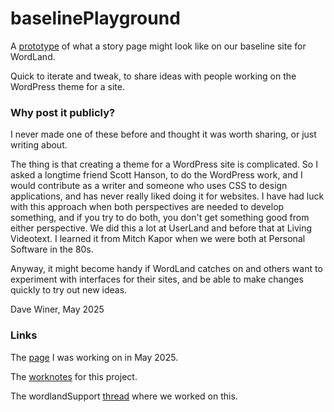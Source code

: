 # baselinePlayground

A <a href="http://scripting.com/code/baselineplayground/">prototype</a> of what a story page might look like on our baseline site for WordLand. 

Quick to iterate and tweak, to share ideas with people working on the WordPress theme for a site.

### Why post it publicly?

I never made one of these before and thought it was worth sharing, or just writing about.

The thing is that creating a theme for a WordPress site is complicated. So I asked a longtime friend Scott Hanson, to do the WordPress work, and I would contribute as a writer and someone who uses CSS to design applications, and has never really liked doing it for websites. I have had luck with this approach when both perspectives are needed to develop something, and if you try to do both, you don't get something good from either perspective. We did this a lot at UserLand and before that at Living Videotext. I learned it from Mitch Kapor when we were both at Personal Software in the 80s.

Anyway, it might become handy if WordLand catches on and others want to experiment with interfaces for their sites, and be able to make changes quickly to try out new ideas. 

Dave Winer, May 2025

### Links

The <a href="http://scripting.com/code/baselineplayground/">page</a> I was working on in May 2025.

The <a href="worknotes.md">worknotes</a> for this project.

The wordlandSupport <a href="https://github.com/scripting/wordlandSupport/issues/71#issuecomment-2844852188">thread</a> where we worked on this.

